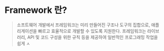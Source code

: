 # Framework 란?
> 소프트웨어 개발에서 프레임워크는 미리 만들어진 구조나 도구의 집합으로, 애플리게이션을 빠르고 효율적으로 개발할 수 있도록 지원한다.
> 프레임워크는 라이브러리, API 및 코드 구성을 위한 규칙 등을 제공하여 일반적인 프로그래밍 작업을 쉽게 ㅅ